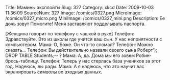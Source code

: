 Title: Мамины эксплойты 
Slug: 327 
Category: xkcd 
Date: 2009-10-03 11:36:09 
SourceNum: 327 
Image: /comics/0327.png 
MicroImage: /comics/0327_micro.png 
MiniImage: /comics/0327_mini.png 
Description: Ее дочь зовут Помогите! Меня заставляют подделывать паспорта. 

[Женщина говорит по телефону с чашкой в руке]
Телефон:  Здравствуйте. Это из школы где учится ваш сын. У нас 
неприятности с компьютером. 
Мама:  О, Боже. Он что-то сломал? 
Телефон:  Можно сказать... 
Телефон:  Вы действительно назвали своего сына Роберт'); DROP TABLE Students;-- ? 
Мама:  А, да. Дома мы его зовем Робин-брось-таблицу. 
Телефон:  Теперь у нас стерлась база учеников за этот год. Надеюсь, вы рады. 
Мама:  А я надеюсь, что это научит вас экранировать символы во входных данных. 